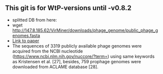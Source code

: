 ## This git is for WtP-versions **until -v0.8.2**
* splitted DB from here: 
* wget http://147.8.185.62/VirMiner/downloads/phage_genome/public_phage_genomes.fasta
* [Link to paper](https://microbiomejournal.biomedcentral.com/articles/10.1186/s40168-019-0657-y)
* The sequences of 3319 publicly available phage genomes were acquired from the NCBI nucleotide (https://www.ncbi.nlm.nih.gov/nuccore/?term=) using same keywords as Kristensen et al. [27], besides, 759 prophage genomes were downloaded from ACLAME database [28].
